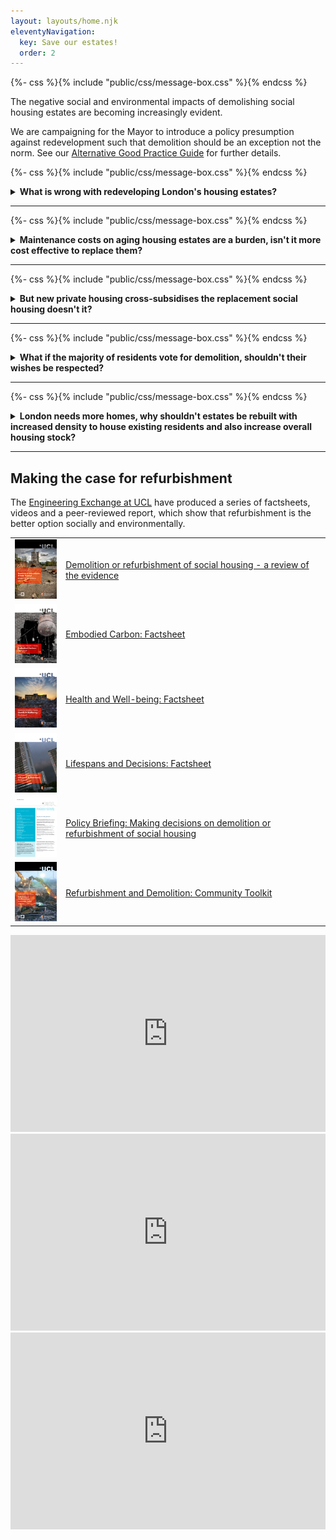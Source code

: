 ```yaml
---
layout: layouts/home.njk
eleventyNavigation:
  key: Save our estates!
  order: 2
---
```

{%- css %}{% include "public/css/message-box.css" %}{% endcss %}
<div class="message-box">
<p>The negative social and environmental impacts of demolishing social housing estates are becoming increasingly evident. 

We are campaigning for the Mayor to introduce a policy presumption against redevelopment such that demolition should be an exception not the norm. See our [Alternative Good Practice Guide](/alternative-good-practice-guide-to-estate-regeneration.pdf) for further details. </p>
</div>

{%- css %}{% include "public/css/message-box.css" %}{% endcss %}
<div class="message-box">

<details>

<summary><b>What is wrong with redeveloping London's housing estates?</b></summary>

1. Despite best intentions, replacement 'affordable' housing invariably ends up in a loss of social rented housing and/or its substitution for market-related rents. 

2. Schemes are routinely delayed and subject to value engineering or landbanking by developers. Housing waiting lists are impacted and long-standing communities suffer uncertainty, disruption and displacement.

3. Structurally sound homes are needlessly demolished and replaced, creating a significant uneccessary carbon impact both from demolition and the construction of replacement housing, which further exacerbates climate change.

</details>
</div>

---

{%- css %}{% include "public/css/message-box.css" %}{% endcss %}
<div class="message-box">

<details>

<summary><b>Maintenance costs on aging housing estates are a burden, isn't it more cost effective to replace them?</b></summary>

> Despite their age and lack of investment, evidence shows that most estates actually provide a surplus when rental income is compared to maintenance costs. See [here](https://x.com/NunheadTRA/status/1667809201882636288) for some examples. 

</details>
</div>

---

{%- css %}{% include "public/css/message-box.css" %}{% endcss %}
<div class="message-box">

<details>

<summary><b>But new private housing cross-subsidises the replacement social housing doesn't it?</b></summary>

> Despite best intentions, developers' profit margins and the [viability testing loopholes](https://www.theguardian.com/cities/2015/jun/25/london-developers-viability-planning-affordable-social-housing-regeneration-oliver-wainwright) mean that the cost of replacement social housing and demolition/rehousing ends up being subsidised mainly by local authorities, grant funding or by reducing the quantum and affordability of replacement social housing. See [here](https://www.paywallskip.com/article?url=https%3A%2F%2Fwww.insidehousing.co.uk%2Fnews%2Festate-regenerations-failed-to-replace-social-homes-due-to-cross-subsidy-model-nhf-boss-says-88513) and [here](https://www.pilc.org.uk/wp-content/uploads/2024/09/The-promise-of-cross-subsidy_FULL-REPORT.pdf) for evidence of this. 

</details>
</div>

---

{%- css %}{% include "public/css/message-box.css" %}{% endcss %}
<div class="message-box">

<details>

<summary><b>What if the majority of residents vote for demolition, shouldn't their wishes be respected?</b></summary>

> There are a number of problems with the current ballot process. Not least the fact that refurbishment is never an option on the ballot paper. Read our full review of the flaws in the ballot process [here](/ballots/).

{% image "estates/src/images/ballot_paper1.jpg", "alt text" %}

</details>
</div>

---

{%- css %}{% include "public/css/message-box.css" %}{% endcss %}
<div class="message-box">

<details>

<summary><b>London needs more homes, why shouldn't estates be rebuilt with increased density to house existing residents and also increase overall housing stock? </b></summary>

> There are plenty of large brownfield sites in London that have stood empty for decades, having been land-banked by developers. It would be more effective to bring these forward for development before knocking down existing housing.

> Many estates earmarked for demolition are already high density. They tend to be selected not on their propensity to increase density but rather on architectural fashions (grey, concrete, 'monolithic' etc).

> In general, redeveloped estates do provide more homes in total but they tend to be smaller (1 & 2 bed, rather than the family size homes they are often replacing). See the Aylesbury estate for example. 

> Studies have shown that in-fill development on estates can be more effective in increasing density than wholescale redevelopment. See the [St Raphael's estate](https://www.brent.gov.uk/housing/new-council-homes/where-we-are-building/st-raphaels-estate/about), the [Alton estate](/estates/altonarea/) and the [West Ken and Gibbs estate](https://westkengibbsgreen.wordpress.com/neighbourhood-plan-2021/) for examples of these.
</details>
</div>

---

## Making the case for refurbishment
 The [Engineering Exchange at UCL](https://www.ucl.ac.uk/engineering-exchange/) have produced a series of factsheets, videos and a peer-reviewed report, which show that refurbishment is the better option socially and environmentally.

 |    |          |   |
|----------|:-------------|------:|
| <img src="../uclreport.png" width="100"> |  [Demolition or refurbishment of social housing - a review of the evidence](../https://www.ucl.ac.uk/engineering-exchange/sites/engineering-exchange/files/report-refurbishment-demolition-social-housing_1.pdf) |
| <img src="../embodiedcarbonfactsheet.png" width="100"> |  [Embodied Carbon: Factsheet](https://www.ucl.ac.uk/engineering-exchange/sites/engineering-exchange/files/fact-sheet-embodied-carbon-social-housing.pdf)   |
| <img src="../uclwellbeing.png" width="100"> | [Health and Well-being: Factsheet](https://www.ucl.ac.uk/engineering-exchange/sites/engineering-exchange/files/fact-sheet-health-and-wellbeing-social-housing.pdf) |
| <img src="../lifespan.png" width="100"> | [Lifespans and Decisions: Factsheet](https://www.ucl.ac.uk/engineering-exchange/sites/engineering-exchange/files/fact-sheet-lifespan-and-decisions-social-housing.pdf) |
| <img src="../policybriefing.png" width="100"> | [Policy Briefing: Making decisions on demolition or refurbishment of social housing](https://www.ucl.ac.uk/engineering-exchange/sites/engineering-exchange/files/policy_brief_refurbishment_and_demolition_of_social_housing.pdf)  |
| <img src="../toolkit.png" width="100"> | [Refurbishment and Demolition: Community Toolkit](https://www.ucl.ac.uk/engineering-exchange/sites/engineering-exchange/files/ucl150_a4-demolition-toolkit_v4_online.pdf)  |

<iframe width="100%" height="315" src="https://www.youtube.com/embed/jFo_aFlg41Y?si=hI3fy1e0dJBFLwbz" title="YouTube video player" frameborder="0" allow="accelerometer; autoplay; clipboard-write; encrypted-media; gyroscope; picture-in-picture; web-share" referrerpolicy="strict-origin-when-cross-origin" allowfullscreen></iframe>

<iframe width="100%" height="315" src="https://www.youtube.com/embed/VwO5lyUiZpc?si=R-XQMe2FVTSXUQaA" title="YouTube video player" frameborder="0" allow="accelerometer; autoplay; clipboard-write; encrypted-media; gyroscope; picture-in-picture; web-share" referrerpolicy="strict-origin-when-cross-origin" allowfullscreen></iframe>

<iframe width="100%" height="315" src="https://www.youtube.com/embed/A1OaRsFgg-E?si=E8rZ_b6wJ9-umqDB" title="YouTube video player" frameborder="0" allow="accelerometer; autoplay; clipboard-write; encrypted-media; gyroscope; picture-in-picture; web-share" referrerpolicy="strict-origin-when-cross-origin" allowfullscreen></iframe>

